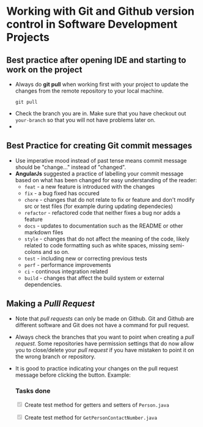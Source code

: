 Working with Git and Github version control in Software Development Projects
=====================================
## Best practice after opening IDE and starting to work on the project
* Always do **git pull** when working first with your project to update the changes from the remote repository to your local machine.
    ```
    git pull
    ``` 
* Check the branch you are in. Make sure that you have checkout out `your-branch` so that you will not have problems later on.
* 

## Best Practice for creating Git commit messages
* Use imperative mood instead of past tense means commit message should be "change..." instead of "changed".
* **AngularJs** suggested a practice of labelling your commit message based on what has been changed for easy understanding of the reader:
    * `feat` - a new feature is introduced with the changes
    * `fix` - a bug fixed has occured
    * `chore` - changes that do not relate to fix or feature and don't modify src or test files (for example during updating dependecies)
    * `refactor` - refactored code that neither fixes a bug nor adds a feature
    * `docs` - updates to documentation such as the README or other markdown files
    * `style` - changes that do not affect the meaning of the code, likely related to code formatting such as white spaces, missing semi-colons and so on.
    * `test` - including new or correcting previous tests
    * `perf` - performance improvements
    * `ci` - continous integration related
    * `build` - changes that affect the build system or external dependencies.






## Making a ***Pulll Request***
* Note that *pull requests* can only be made on Github. Git and Github are different software and Git does not have a command for pull request.
* Always check the branches that you want to point when creating a *pull request*. Some repositories have permission settings that do now allow you to close/delete your *pull request* if you have mistaken to point it on the wrong branch or repository.
* It is good to practice indicating your changes on the pull request message before clicking the button. Example:

    ### **Tasks done**
    <input type="checkbox" disabled checked />  Create test method for getters and setters of `Person.java`

    <input type="checkbox" disabled checked />  Create test method for `GetPersonContactNumber.java`

